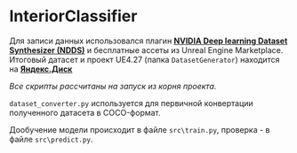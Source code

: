 # InteriorClassifier

Для записи данных использовался плагин [**NVIDIA Deep learning Dataset Synthesizer (NDDS)**](https://github.com/NVIDIA/Dataset_Synthesizer) и бесплатные ассеты из Unreal Engine Marketplace. Итоговый датасет и проект UE4.27 (папка `DatasetGenerator`)  находится на [**Яндекс.Диск**](https://disk.yandex.ru/d/_icieU6dtNPqnw)

*Все скрипты рассчитаны на запуск из корня проекта.*

`dataset_converter.py` используется для первичной конвертации полученного датасета в COCO-формат.

Дообучение модели происходит в файле `src\train.py`, проверка - в файле `src\predict.py`.
